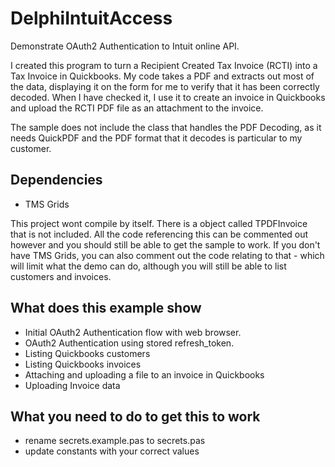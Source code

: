 # DelphiIntuitAccess
Demonstrate OAuth2 Authentication to Intuit online API.

I created this program to turn a Recipient Created Tax Invoice (RCTI) into a Tax Invoice in Quickbooks.  My code takes a PDF and extracts out most of the data, displaying it on the form for me to verify that it has been correctly decoded.  When I have checked it, I use it to create an invoice in Quickbooks and upload the RCTI PDF file as an attachment to the invoice.

  The sample does not include the class that handles the PDF Decoding, as it needs QuickPDF and the PDF format that it decodes is particular to my customer.

## Dependencies
  - TMS Grids
  
This project wont compile by itself.  There is a object called TPDFInvoice that is not included.  All the code referencing this can be commented out however and you should still be able to get the sample to work.  If you don't have TMS Grids, you can also comment out the code relating to that - which will limit what the demo can do, although you will still be able to list customers and invoices.

## What does this example show
  - Initial OAuth2 Authentication flow with web browser.
  - OAuth2 Authentication using stored refresh_token.
  - Listing Quickbooks customers
  - Listing Quickbooks invoices
  - Attaching and uploading a file to an invoice in Quickbooks
  - Uploading Invoice data
  
## What you need to do to get this to work
  - rename secrets.example.pas to secrets.pas
  - update constants with your correct values